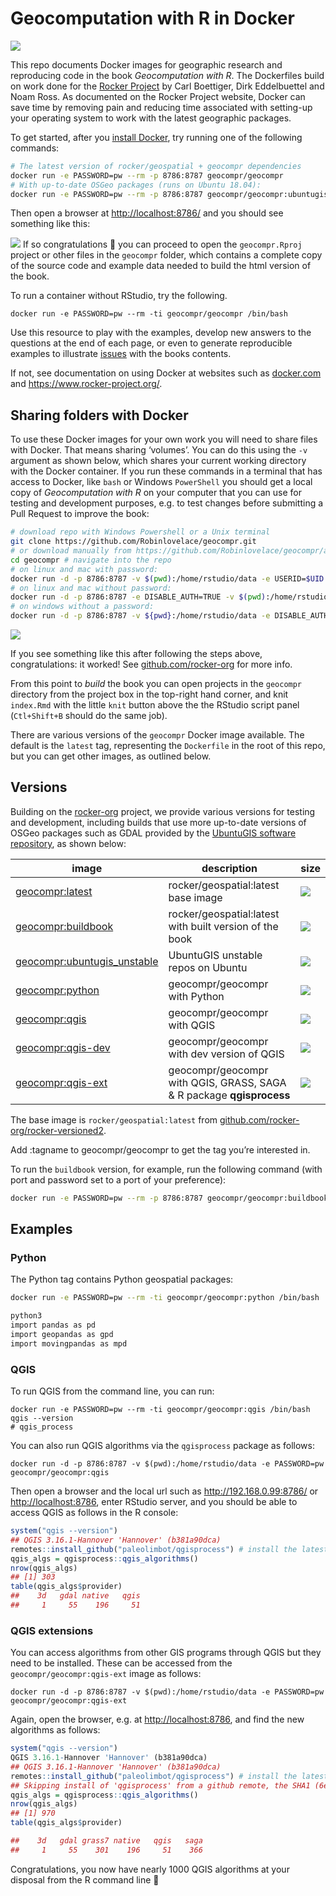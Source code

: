 
<!-- README.md is generated from README.Rmd. Please edit that file -->

# Geocomputation with R in Docker

<!-- badges: start -->

[![](https://img.shields.io/docker/pulls/geocompr/geocompr.svg)](https://hub.docker.com/r/geocompr/geocompr:)
<!-- badges: end -->

This repo documents Docker images for geographic research and
reproducing code in the book *Geocomputation with R*. The Dockerfiles
build on work done for the [Rocker
Project](https://www.rocker-project.org/) by Carl Boettiger, Dirk
Eddelbuettel and Noam Ross. As documented on the Rocker Project website,
Docker can save time by removing pain and reducing time associated with
setting-up your operating system to work with the latest geographic
packages.

To get started, after you [install
Docker](https://docs.docker.com/get-docker/), try running one of the
following commands:

``` bash
# The latest version of rocker/geospatial + geocompr dependencies
docker run -e PASSWORD=pw --rm -p 8786:8787 geocompr/geocompr
# With up-to-date OSGeo packages (runs on Ubuntu 18.04):
docker run -e PASSWORD=pw --rm -p 8786:8787 geocompr/geocompr:ubuntugis-unstable
```

Then open a browser at <http://localhost:8786/> and you should see
something like this:

![](https://user-images.githubusercontent.com/1825120/79639334-33eb9f00-8183-11ea-8358-588fe17afe25.png)
If so congratulations 🎉 you can proceed to open the `geocompr.Rproj`
project or other files in the `geocompr` folder, which contains a
complete copy of the source code and example data needed to build the
html version of the book.

To run a container without RStudio, try the following.

    docker run -e PASSWORD=pw --rm -ti geocompr/geocompr /bin/bash

Use this resource to play with the examples, develop new answers to the
questions at the end of each page, or even to generate reproducible
examples to illustrate
[issues](https://github.com/Robinlovelace/geocompr/issues) with the
books contents.

If not, see documentation on using Docker at websites such as
[docker.com](https://docs.docker.com/get-started/) and
<https://www.rocker-project.org/>.

## Sharing folders with Docker

To use these Docker images for your own work you will need to share
files with Docker. That means sharing ‘volumes’. You can do this using
the `-v` argument as shown below, which shares your current working
directory with the Docker container. If you run these commands in a
terminal that has access to Docker, like `bash` or Windows `PowerShell`
you should get a local copy of *Geocomputation with R* on your computer
that you can use for testing and development purposes, e.g. to test
changes before submitting a Pull Request to improve the book:

``` bash
# download repo with Windows Powershell or a Unix terminal
git clone https://github.com/Robinlovelace/geocompr.git 
# or download manually from https://github.com/Robinlovelace/geocompr/archive/master.zip
cd geocompr # navigate into the repo
# on linux and mac with password:
docker run -d -p 8786:8787 -v $(pwd):/home/rstudio/data -e USERID=$UID -e PASSWORD=pw geocompr/geocompr
# on linux and mac without password:
docker run -d -p 8786:8787 -e DISABLE_AUTH=TRUE -v $(pwd):/home/rstudio/geocompr  geocompr/geocompr
# on windows without a password:
docker run -d -p 8786:8787 -v ${pwd}:/home/rstudio/data -e DISABLE_AUTH=TRUE robinlovelace/geocompr
```

![](https://user-images.githubusercontent.com/1825120/39538109-9b50e7ac-4e33-11e8-93b3-e00e95a79294.png)

If you see something like this after following the steps above,
congratulations: it worked! See
[github.com/rocker-org](https://github.com/rocker-org/rocker/wiki/Using-the-RStudio-image#running-rstudio-server)
for more info.

From this point to *build* the book you can open projects in the
`geocompr` directory from the project box in the top-right hand corner,
and knit `index.Rmd` with the little `knit` button above the the RStudio
script panel (`Ctl+Shift+B` should do the same job).

There are various versions of the `geocompr` Docker image available. The
default is the `latest` tag, representing the `Dockerfile` in the root
of this repo, but you can get other images, as outlined below.

## Versions

Building on the
[rocker-org](https://github.com/rocker-org/rocker-versioned/blob/master/README.md)
project, we provide various versions for testing and development,
including builds that use more up-to-date versions of OSGeo packages
such as GDAL provided by the [UbuntuGIS software
repository](https://wiki.ubuntu.com/UbuntuGIS), as shown below:

| image                                                                      | description                                                          | size                                                                               |
|----------------------------------------------------------------------------|----------------------------------------------------------------------|------------------------------------------------------------------------------------|
| [geocompr:latest](https://hub.docker.com/r/geocompr/geocompr)              | rocker/geospatial:latest base image                                  | ![](https://img.shields.io/docker/image-size/geocompr/geocompr/latest)             |
| [geocompr:buildbook](https://hub.docker.com/r/geocompr/geocompr)           | rocker/geospatial:latest with built version of the book              | ![](https://img.shields.io/docker/image-size/geocompr/geocompr/buildbook)          |
| [geocompr:ubuntugis\_unstable](https://hub.docker.com/r/geocompr/geocompr) | UbuntuGIS unstable repos on Ubuntu                                   | ![](https://img.shields.io/docker/image-size/geocompr/geocompr/ubuntugis_unstable) |
| [geocompr:python](https://hub.docker.com/r/geocompr/geocompr)              | geocompr/geocompr with Python                                        | ![](https://img.shields.io/docker/image-size/geocompr/geocompr/python)             |
| [geocompr:qgis](https://hub.docker.com/r/geocompr/geocompr)                | geocompr/geocompr with QGIS                                          | ![](https://img.shields.io/docker/image-size/geocompr/geocompr/qgis)               |
| [geocompr:qgis-dev](https://hub.docker.com/r/geocompr/geocompr)            | geocompr/geocompr with dev version of QGIS                           | ![](https://img.shields.io/docker/image-size/geocompr/geocompr/qgis-dev)           |
| [geocompr:qgis-ext](https://hub.docker.com/r/geocompr/geocompr)            | geocompr/geocompr with QGIS, GRASS, SAGA & R package **qgisprocess** | ![](https://img.shields.io/docker/image-size/geocompr/geocompr/qgis-ext)           |

<!-- [geocompr:rstudio_devel](https://hub.docker.com/r/geocompr/geocompr)            |  UbuntuGIS Unstable repos and R devel  | ![](https://img.shields.io/docker/image-size/geocompr/geocompr/rstudio_devel) -->

The base image is `rocker/geospatial:latest` from
[github.com/rocker-org/rocker-versioned2](https://github.com/rocker-org/rocker-versioned2).

Add :tagname to geocompr/geocompr to get the tag you’re interested in.

To run the `buildbook` version, for example, run the following command
(with port and password set to a port of your preference):

``` bash
docker run -e PASSWORD=pw --rm -p 8786:8787 geocompr/geocompr:buildbook
```

## Examples

### Python

The Python tag contains Python geospatial packages:

``` bash
docker run -e PASSWORD=pw --rm -ti geocompr/geocompr:python /bin/bash

python3
import pandas as pd
import geopandas as gpd
import movingpandas as mpd
```

### QGIS

To run QGIS from the command line, you can run:

    docker run -e PASSWORD=pw --rm -ti geocompr/geocompr:qgis /bin/bash
    qgis --version
    # qgis_process

You can also run QGIS algorithms via the `qgisprocess` package as
follows:

    docker run -d -p 8786:8787 -v $(pwd):/home/rstudio/data -e PASSWORD=pw geocompr/geocompr:qgis

Then open a browser and the local url such as
<http://192.168.0.99:8786/> or <http://localhost:8786>, enter RStudio
server, and you should be able to access QGIS as follows in the R
console:

``` r
system("qgis --version")
## QGIS 3.16.1-Hannover 'Hannover' (b381a90dca)
remotes::install_github("paleolimbot/qgisprocess") # install the latest version of the package
qgis_algs = qgisprocess::qgis_algorithms()
nrow(qgis_algs)
## [1] 303
table(qgis_algs$provider)
##    3d   gdal native   qgis 
##     1     55    196     51 
```

### QGIS extensions

You can access algorithms from other GIS programs through QGIS but they
need to be installed. These can be accessed from the
`geocompr/geocompr:qgis-ext` image as follows:

    docker run -d -p 8786:8787 -v $(pwd):/home/rstudio/data -e PASSWORD=pw geocompr/geocompr:qgis-ext

Again, open the browser, e.g. at <http://localhost:8786>, and find the
new algorithms as follows:

``` r
system("qgis --version")
QGIS 3.16.1-Hannover 'Hannover' (b381a90dca)
## QGIS 3.16.1-Hannover 'Hannover' (b381a90dca)
remotes::install_github("paleolimbot/qgisprocess") # install the latest version of the package
## Skipping install of 'qgisprocess' from a github remote, the SHA1 (6e378511) has not changed since last install.
qgis_algs = qgisprocess::qgis_algorithms()
nrow(qgis_algs)
## [1] 970
table(qgis_algs$provider)

##    3d   gdal grass7 native   qgis   saga 
##     1     55    301    196     51    366 
```

Congratulations, you now have nearly 1000 QGIS algorithms at your
disposal from the R command line 🎉

<!-- README last updated 2020-12-19 21:27:35 -->
<!-- To build on different system configurations we provide tags that correspond to the following categories: -->
<!-- `baseimage-ubuntugis-setup-rpackages-buildbook` -->
<!-- ```{r} -->
<!-- baseimage = c( -->
<!--   base = "base" -->
<!-- ) -->
<!-- ``` -->
<!-- Ubuntugis options include using the `ubuntugis-unstable` and `ubuntugis-stable` repos. -->
<!-- ```{r} -->
<!-- ubuntugis = c( -->
<!--   no_ubuntugis = "default_repos", -->
<!--   ubuntugis_unstable = "ubuntugis_unstable", -->
<!--   ubuntugis_stable = "ubuntugis_stable" -->
<!-- ) -->
<!-- ``` -->
<!-- Setup options can include RStudio settings (yet to be added). -->
<!-- R package options relate to which R packages are installed on the image (yet to be added). -->
<!-- Buildbook options report whether or not the book is built: -->
<!-- ```{r} -->
<!-- buildbook = c( -->
<!--   no = "", -->
<!--   yes = "buildbook" -->
<!-- ) -->
<!-- ``` -->
<!-- We will create a 'build matrix' covering all combinations of these options (excluding the base image for now): -->
<!-- ```{r} -->
<!-- g = expand.grid(ubuntugis, buildbook, stringsAsFactors = FALSE) -->
<!-- g -->
<!-- ``` -->
<!-- These can be converted into tags as follows: -->
<!-- ```{r} -->
<!-- tag_df = tidyr::unite(g, tag) -->
<!-- tags = gsub(pattern = "__|^_|_$", replacement = "", tag_df$tag) -->
<!-- tags -->
<!-- ``` -->
<!-- We could write code to auto-generate Dockerfiles, as demonstrated in [rocker-org/rocker-versioned2](https://github.com/rocker-org/rocker-versioned2). -->
<!-- For now, to start the project going, we will manually edit the files, which can be created as follows: -->
<!-- ```{r, eval=FALSE} -->
<!-- new_dockerfiles = paste0("dockerfiles/Dockerfile_", tags) -->
<!-- new_dockerfiles -->
<!-- lapply(new_dockerfiles, file.copy, from = "rocker-ubuntugis-bookbuild/Dockerfile", TRUE) -->
<!-- ``` -->
<!-- Edit these files as appropriate: -->
<!-- ```{r, eval=FALSE} -->
<!-- file.edit("dockerfiles/Dockerfile_ubuntugis_unstable") -->
<!-- ``` -->
<!-- Create a folder for each Dockerfile: -->
<!-- ```{r, eval=FALSE} -->
<!-- lapply(tags, dir.create) -->
<!-- lapply(tags, function(x) { -->
<!--   file.copy( -->
<!--     from = paste0("dockerfiles/Dockerfile_", x), -->
<!--     , to = paste0(x, "/Dockerfile"), -->
<!--     overwrite = TRUE) -->
<!-- }) -->
<!-- ``` -->
<!-- Build Docker files in this repo with the following command -->
<!-- ```bash -->
<!-- docker build ubuntugis_unstable -->
<!-- ``` -->
